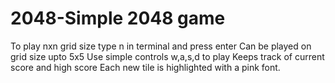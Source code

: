 # 2048-Simple 2048 game
To play nxn grid size type n in terminal and press enter
Can be played on grid size upto 5x5
Use simple controls w,a,s,d to play
Keeps track of current score and high score 
Each new tile is highlighted with a pink font.
